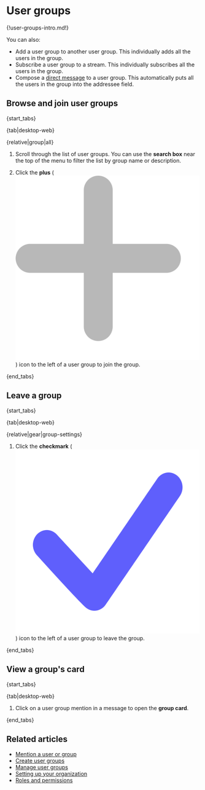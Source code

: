 # User groups

{!user-groups-intro.md!}

You can also:

- Add a user group to another user group. This individually adds all the users
  in the group.
- Subscribe a user group to a stream. This individually subscribes all the users
  in the group.
- Compose a [direct message](/help/direct-messages) to a user group. This
  automatically puts all the users in the group into the addressee field.

## Browse and join user groups

{start_tabs}

{tab|desktop-web}

{relative|group|all}

1. Scroll through the list of user groups. You can use the **search box** near
   the top of the menu to filter the list by group name or description.

1. Click the **plus**
   (<img src="/static/images/help/desktop-web-plus-icon.svg" alt="plus" class="help-center-icon"/>)
   icon to the left of a user group to join the group.

{end_tabs}

## Leave a group

{start_tabs}

{tab|desktop-web}

{relative|gear|group-settings}

1. Click the **checkmark**
   (<img src="/static/images/help/desktop-web-check-icon.svg" alt="checkmark" class="help-center-icon"/>)
   icon to the left of a user group to leave the group.

{end_tabs}

## View a group's card

{start_tabs}

{tab|desktop-web}

1. Click on a user group mention in a message to open the **group card**.

{end_tabs}

## Related articles

* [Mention a user or group](/help/mention-a-user-or-group)
* [Create user groups](/help/create-user-groups)
* [Manage user groups](/help/manage-user-groups)
* [Setting up your organization](/help/getting-your-organization-started-with-zulip)
* [Roles and permissions](/help/roles-and-permissions)
